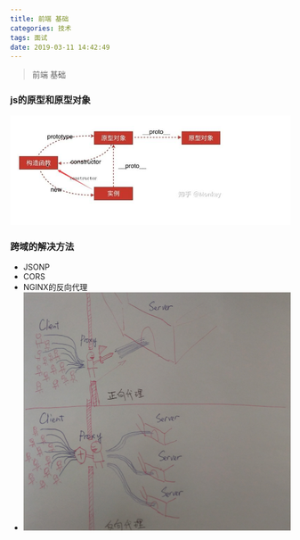 ```yaml
---
title: 前端 基础
categories: 技术
tags: 面试
date: 2019-03-11 14:42:49
---
```

>前端 基础
<!-- more --> 
### js的原型和原型对象

![image-20190730110713271](images/image-20190730110713271.png)

### 跨域的解决方法

- JSONP
-  CORS
- NGINX的反向代理
- ![image-20190730113000226](images/image-20190730113000226.png)






